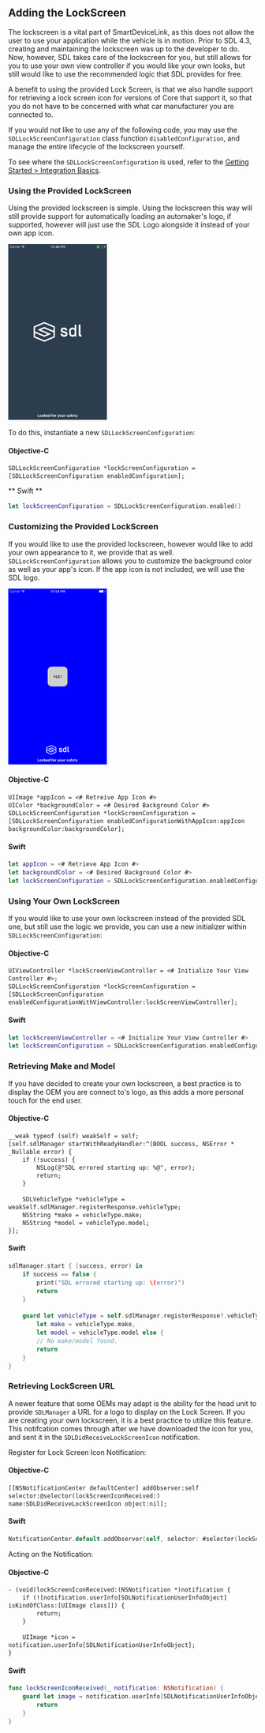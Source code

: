 ## Adding the LockScreen
The lockscreen is a vital part of SmartDeviceLink, as this does not allow the user to use your application while the vehicle is in motion. Prior to SDL 4.3, creating and maintaining the lockscreen was up to the developer to do. Now, however, SDL takes care of the lockscreen for you, but still allows for you to use your own view controller if you would like your own looks, but still would like to use the recommended logic that SDL provides for free.

A benefit to using the provided Lock Screen, is that we also handle support for retrieving a lock screen icon for versions of Core that support it, so that you do not have to be concerned with what car manufacturer you are connected to.

If you would not like to use any of the following code, you may use the `SDLLockScreenConfiguration` class function `disabledConfiguration`, and manage the entire lifecycle of the lockscreen yourself. 

To see where the `SDLLockScreenConfiguration` is used, refer to the [Getting Started > Integration Basics]().

### Using the Provided LockScreen
Using the provided lockscreen is simple. Using the lockscreen this way will still provide support for automatically loading an automaker's logo, if supported, however will just use the SDL Logo alongside it instead of your own app icon.

<img src="./assets/GenericLockScreen.png" width="200px">

To do this, instantiate a new `SDLLockScreenConfiguration`:

#### Objective-C
```objc
SDLLockScreenConfiguration *lockScreenConfiguration = [SDLLockScreenConfiguration enabledConfiguration];
```

** Swift **
```swift
let lockScreenConfiguration = SDLLockScreenConfiguration.enabled()
```

### Customizing the Provided LockScreen
If you would like to use the provided lockscreen, however would like to add your own appearance to it, we provide that as well. `SDLLockScreenConfiguration` allows you to customize the background color as well as your app's icon. If the app icon is not included, we will use the SDL logo.

<img src="./assets/CustomLockScreen.png" width="200px">

#### Objective-C
```objc
UIImage *appIcon = <# Retreive App Icon #>
UIColor *backgroundColor = <# Desired Background Color #>
SDLLockScreenConfiguration *lockScreenConfiguration = [SDLLockScreenConfiguration enabledConfigurationWithAppIcon:appIcon backgroundColor:backgroundColor];
```

#### Swift
```swift
let appIcon = <# Retrieve App Icon #>
let backgroundColor = <# Desired Background Color #>
let lockScreenConfiguration = SDLLockScreenConfiguration.enabledConfiguration(withAppIcon: appIcon, backgroundColor: backgroundColor)
```

### Using Your Own LockScreen
If you would like to use your own lockscreen instead of the provided SDL one, but still use the logic we provide, you can use a new initializer within `SDLLockScreenConfiguration`:

#### Objective-C
```objc
UIViewController *lockScreenViewController = <# Initialize Your View Controller #>;
SDLLockScreenConfiguration *lockScreenConfiguration = [SDLLockScreenConfiguration enabledConfigurationWithViewController:lockScreenViewController];
```

#### Swift
```swift
let lockScreenViewController = <# Initialize Your View Controller #>
let lockScreenConfiguration = SDLLockScreenConfiguration.enabledConfiguration(with: lockScreenViewController)
```

### Retrieving Make and Model
If you have decided to create your own lockscreen, a best practice is to display the OEM you are connect to's logo, as this adds a more personal touch for the end user.

#### Objective-C
```objc
__weak typeof (self) weakSelf = self;
[self.sdlManager startWithReadyHandler:^(BOOL success, NSError * _Nullable error) {
    if (!success) {
        NSLog(@"SDL errored starting up: %@", error);
        return;
    } 

    SDLVehicleType *vehicleType = weakSelf.sdlManager.registerResponse.vehicleType;
    NSString *make = vehicleType.make;
    NSString *model = vehicleType.model;
}];
```

#### Swift
```swift
sdlManager.start { (success, error) in
    if success == false {
        print("SDL errored starting up: \(error)")
        return
    }
    
    guard let vehicleType = self.sdlManager.registerResponse?.vehicleType,
    	let make = vehicleType.make,
    	let model = vehicleType.model else {
    	// No make/model found.
    	return
    } 
}
```

### Retrieving LockScreen URL
A newer feature that some OEMs may adapt is the ability for the head unit to provide `SDLManager` a URL for a logo to display on the Lock Screen. If you are creating your own lockscreen, it is a best practice to utilize this feature. This notifcation comes through after we have downloaded the icon for you, and sent it in the `SDLDidReceiveLockScreenIcon` notification.

Register for Lock Screen Icon Notification:

#### Objective-C
```objc
[[NSNotificationCenter defaultCenter] addObserver:self selector:@selector(lockScreenIconReceived:) name:SDLDidReceiveLockScreenIcon object:nil];
```

#### Swift
```swift
NotificationCenter.default.addObserver(self, selector: #selector(lockScreenIconReceived(_:)), name: SDLDidReceiveLockScreenIcon, object: nil)
```

Acting on the Notification:

#### Objective-C
```objc
- (void)lockScreenIconReceived:(NSNotification *)notification {
    if (![notification.userInfo[SDLNotificationUserInfoObject] isKindOfClass:[UIImage class]]) {
        return;
    }

    UIImage *icon = notification.userInfo[SDLNotificationUserInfoObject];
}
```

#### Swift
```swift
func lockScreenIconReceived(_ notification: NSNotification) {
	guard let image = notification.userInfo[SDLNotificationUserInfoObject] as? UIImage else {
		return
	}
}
```